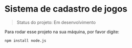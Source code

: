 <h1> Sistema de cadastro de jogos </h1>

> Status do projeto: Em desenvolvimento

Para rodar esse projeto na sua máquina, por favor digite:


```
npm install node.js

```
